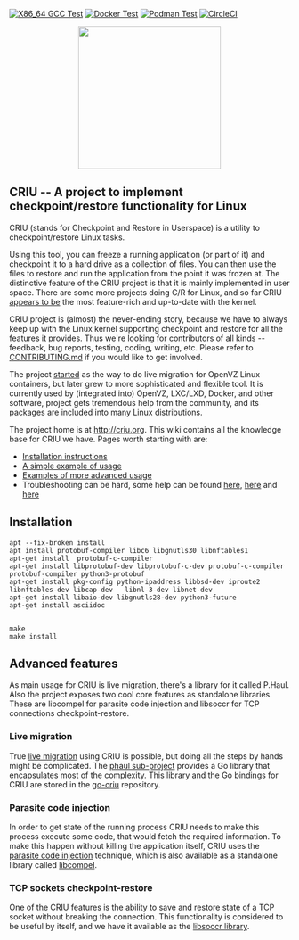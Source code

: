 [![X86_64 GCC Test](https://github.com/checkpoint-restore/criu/workflows/X86_64%20GCC%20Test/badge.svg)](
    https://github.com/checkpoint-restore/criu/actions/workflows/x86-64-gcc-test.yml)
[![Docker Test](https://github.com/checkpoint-restore/criu/actions/workflows/docker-test.yml/badge.svg)](
    https://github.com/checkpoint-restore/criu/actions/workflows/docker-test.yml)
[![Podman Test](https://github.com/checkpoint-restore/criu/actions/workflows/podman-test.yml/badge.svg)](
    https://github.com/checkpoint-restore/criu/actions/workflows/podman-test.yml)
[![CircleCI](https://circleci.com/gh/checkpoint-restore/criu.svg?style=svg)](
    https://circleci.com/gh/checkpoint-restore/criu)

<p align="center"><img src="https://criu.org/w/images/1/1c/CRIU.svg" width="256px"/></p>

## CRIU -- A project to implement checkpoint/restore functionality for Linux

CRIU (stands for Checkpoint and Restore in Userspace) is a utility to checkpoint/restore Linux tasks.

Using this tool, you can freeze a running application (or part of it) and checkpoint
it to a hard drive as a collection of files. You can then use the files to restore and run the
application from the point it was frozen at. The distinctive feature of the CRIU
project is that it is mainly implemented in user space. There are some more projects
doing C/R for Linux, and so far CRIU [appears to be](https://criu.org/Comparison_to_other_CR_projects)
the most feature-rich and up-to-date with the kernel.

CRIU project is (almost) the never-ending story, because we have to always keep up with the
Linux kernel supporting checkpoint and restore for all the features it provides. Thus we're
looking for contributors of all kinds -- feedback, bug reports, testing, coding, writing, etc.
Please refer to [CONTRIBUTING.md](CONTRIBUTING.md) if you would like to get involved.

The project [started](https://criu.org/History) as the way to do live migration for OpenVZ
Linux containers, but later grew to more sophisticated and flexible tool. It is currently
used by (integrated into) OpenVZ, LXC/LXD, Docker, and other software, project gets tremendous
help from the community, and its packages are included into many Linux distributions.






The project home is at http://criu.org. This wiki contains all the knowledge base for CRIU we have.
Pages worth starting with are:
- [Installation instructions](http://criu.org/Installation)
- [A simple example of usage](http://criu.org/Simple_loop)
- [Examples of more advanced usage](https://criu.org/Category:HOWTO)
- Troubleshooting can be hard, some help can be found [here](https://criu.org/When_C/R_fails), [here](https://criu.org/What_cannot_be_checkpointed) and [here](https://criu.org/FAQ)



## Installation 
```
apt --fix-broken install
apt install protobuf-compiler libc6 libgnutls30 libnftables1  
apt-get install  protobuf-c-compiler
apt-get install libprotobuf-dev libprotobuf-c-dev protobuf-c-compiler protobuf-compiler python3-protobuf
apt-get install pkg-config python-ipaddress libbsd-dev iproute2  libnftables-dev libcap-dev   libnl-3-dev libnet-dev
apt-get install libaio-dev libgnutls28-dev python3-future 
apt-get install asciidoc


make
make install
```




## Advanced features

As main usage for CRIU is live migration, there's a library for it called P.Haul. Also the
project exposes two cool core features as standalone libraries. These are libcompel for parasite code
injection and libsoccr for TCP connections checkpoint-restore.

### Live migration

True [live migration](https://criu.org/Live_migration) using CRIU is possible, but doing
all the steps by hands might be complicated. The [phaul sub-project](https://criu.org/P.Haul)
provides a Go library that encapsulates most of the complexity. This library and the Go bindings
for CRIU are stored in the [go-criu](https://github.com/checkpoint-restore/go-criu) repository.


### Parasite code injection

In order to get state of the running process CRIU needs to make this process execute
some code, that would fetch the required information. To make this happen without
killing the application itself, CRIU uses the [parasite code injection](https://criu.org/Parasite_code)
technique, which is also available as a standalone library called [libcompel](https://criu.org/Compel).

### TCP sockets checkpoint-restore

One of the CRIU features is the ability to save and restore state of a TCP socket
without breaking the connection. This functionality is considered to be useful by
itself, and we have it available as the [libsoccr library](https://criu.org/Libsoccr).

